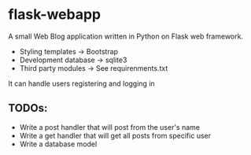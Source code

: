 # flask-webapp

A small Web Blog application written in Python on Flask web framework. 
* Styling templates -> Bootstrap
* Development database -> sqlite3
* Third party modules -> See requirenments.txt

It can handle users registering and logging in
## TODOs:
* Write a post handler that will post from the user's name
* Write a get handler that will get all posts from specific user
* Write a database model
